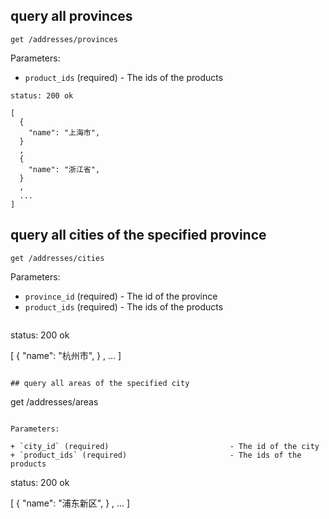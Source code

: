 ## query all provinces

```
get /addresses/provinces
```
Parameters:

+ `product_ids` (required)                   - The ids of the products 

```
status: 200 ok

[
  { 
    "name": "上海市",
  }
  ,
  { 
    "name": "浙江省",
  }
  ,
  ...
]
```

## query all cities of the specified province

```
get /addresses/cities
```

Parameters:

+ `province_id` (required)                       - The id of the province 
+ `product_ids` (required)                       - The ids of the products 

```

```
status: 200 ok

[
  { 
    "name": "杭州市",
  }
  ,
  ...
]
```

## query all areas of the specified city

```
get /addresses/areas
```

Parameters:

+ `city_id` (required)                           - The id of the city 
+ `product_ids` (required)                       - The ids of the products 

```
status: 200 ok

[
  { 
    "name": "浦东新区",
  }
  ,
  ...
]
```
